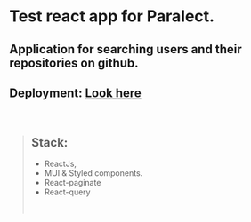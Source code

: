 # Test react app for Paralect.

## Application for searching users and their repositories on github.

## Deployment: [Look here](https://github-search-users-2022.netlify.app/) 

</br>

> ## Stack:
>
> - ReactJs,
> - MUI & Styled components.
> - React-paginate
> - React-query
>
> </br>
